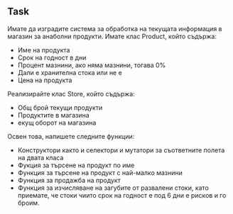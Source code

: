 ## Task 
Имате да изградите система за обработка на текущата информация в магазин за анаболни продукти.
Имате клас Product, който съдържа:

- Име на продукта
- Срок на годност в дни
- Процент мазнини, ако няма мазнини, тогава 0%
- Дали е хранителна стока или не е
- Цена на продукта

Реализирайте клас Store, който съдържа:

- Общ брой текущи продукти
- Продуктите в магазина
- екущ оборот на магазина

Освен това, напишете следните функции:

- Конструктори както и селектори и мутатори за съответните полета на двата класа
- Фукция за търсене на продукт по име
- Функция за търсене на продукт с най-малко мазнини
- Функция за продажба на продукт
- Функция за изчисляване на загубите от развалени стоки, като приемате, че стоки чиито срок на годност е под 6 дни е рисков и го броим.
